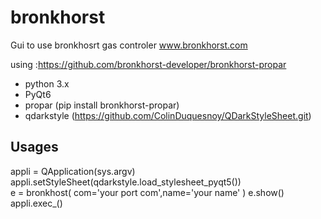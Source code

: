 # bronkhorst
Gui to use bronkhosrt gas controler  www.bronkhorst.com

using :https://github.com/bronkhorst-developer/bronkhorst-propar
 
*   python 3.x
*   PyQt6
*   propar (pip install bronkhorst-propar)
*   qdarkstyle (https://github.com/ColinDuquesnoy/QDarkStyleSheet.git)

  
  ## Usages   
  appli = QApplication(sys.argv)    
  appli.setStyleSheet(qdarkstyle.load_stylesheet_pyqt5())     
  e = bronkhost(   com='your port com',name='your name'   ) 
  e.show()   
  appli.exec_()    
  
 
